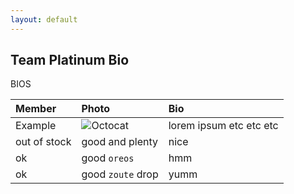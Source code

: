 ```yaml
---
layout: default
---
```


## Team Platinum Bio

BIOS

| Member        | Photo            | Bio |
|:-------------|:------------------|:------|
| Example      | ![Octocat](https://github.githubassets.com/images/icons/emoji/octocat.png) | lorem ipsum etc etc etc  |
| out of stock | good and plenty   | nice  |
| ok           | good `oreos`      | hmm   |
| ok           | good `zoute` drop | yumm  |